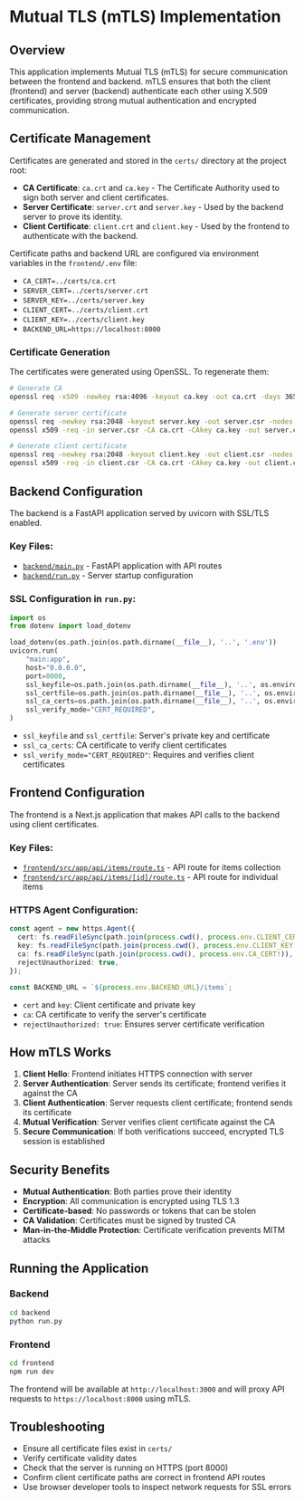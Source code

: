 # Mutual TLS (mTLS) Implementation

## Overview

This application implements Mutual TLS (mTLS) for secure communication between the frontend and backend. mTLS ensures that both the client (frontend) and server (backend) authenticate each other using X.509 certificates, providing strong mutual authentication and encrypted communication.

## Certificate Management

Certificates are generated and stored in the `certs/` directory at the project root:

- **CA Certificate**: `ca.crt` and `ca.key` - The Certificate Authority used to sign both server and client certificates.
- **Server Certificate**: `server.crt` and `server.key` - Used by the backend server to prove its identity.
- **Client Certificate**: `client.crt` and `client.key` - Used by the frontend to authenticate with the backend.

Certificate paths and backend URL are configured via environment variables in the `frontend/.env` file:
- `CA_CERT=../certs/ca.crt`
- `SERVER_CERT=../certs/server.crt`
- `SERVER_KEY=../certs/server.key`
- `CLIENT_CERT=../certs/client.crt`
- `CLIENT_KEY=../certs/client.key`
- `BACKEND_URL=https://localhost:8000`

### Certificate Generation

The certificates were generated using OpenSSL. To regenerate them:

```bash
# Generate CA
openssl req -x509 -newkey rsa:4096 -keyout ca.key -out ca.crt -days 365 -nodes -subj "/CN=MyCA"

# Generate server certificate
openssl req -newkey rsa:2048 -keyout server.key -out server.csr -nodes -subj "/CN=localhost"
openssl x509 -req -in server.csr -CA ca.crt -CAkey ca.key -out server.crt -days 365 -CAcreateserial

# Generate client certificate
openssl req -newkey rsa:2048 -keyout client.key -out client.csr -nodes -subj "/CN=client"
openssl x509 -req -in client.csr -CA ca.crt -CAkey ca.key -out client.crt -days 365
```

## Backend Configuration

The backend is a FastAPI application served by uvicorn with SSL/TLS enabled.

### Key Files:
- [`backend/main.py`](backend/main.py) - FastAPI application with API routes
- [`backend/run.py`](backend/run.py) - Server startup configuration

### SSL Configuration in `run.py`:
```python
import os
from dotenv import load_dotenv

load_dotenv(os.path.join(os.path.dirname(__file__), '..', '.env'))
uvicorn.run(
    "main:app",
    host="0.0.0.0",
    port=8000,
    ssl_keyfile=os.path.join(os.path.dirname(__file__), '..', os.environ['SERVER_KEY']),
    ssl_certfile=os.path.join(os.path.dirname(__file__), '..', os.environ['SERVER_CERT']),
    ssl_ca_certs=os.path.join(os.path.dirname(__file__), '..', os.environ['CA_CERT']),
    ssl_verify_mode="CERT_REQUIRED",
)
```

- `ssl_keyfile` and `ssl_certfile`: Server's private key and certificate
- `ssl_ca_certs`: CA certificate to verify client certificates
- `ssl_verify_mode="CERT_REQUIRED"`: Requires and verifies client certificates

## Frontend Configuration

The frontend is a Next.js application that makes API calls to the backend using client certificates.

### Key Files:
- [`frontend/src/app/api/items/route.ts`](frontend/src/app/api/items/route.ts) - API route for items collection
- [`frontend/src/app/api/items/[id]/route.ts`](frontend/src/app/api/items/[id]/route.ts) - API route for individual items

### HTTPS Agent Configuration:
```typescript
const agent = new https.Agent({
  cert: fs.readFileSync(path.join(process.cwd(), process.env.CLIENT_CERT!)),
  key: fs.readFileSync(path.join(process.cwd(), process.env.CLIENT_KEY!)),
  ca: fs.readFileSync(path.join(process.cwd(), process.env.CA_CERT!)),
  rejectUnauthorized: true,
});

const BACKEND_URL = `${process.env.BACKEND_URL}/items`;
```

- `cert` and `key`: Client certificate and private key
- `ca`: CA certificate to verify the server's certificate
- `rejectUnauthorized: true`: Ensures server certificate verification

## How mTLS Works

1. **Client Hello**: Frontend initiates HTTPS connection with server
2. **Server Authentication**: Server sends its certificate; frontend verifies it against the CA
3. **Client Authentication**: Server requests client certificate; frontend sends its certificate
4. **Mutual Verification**: Server verifies client certificate against the CA
5. **Secure Communication**: If both verifications succeed, encrypted TLS session is established

## Security Benefits

- **Mutual Authentication**: Both parties prove their identity
- **Encryption**: All communication is encrypted using TLS 1.3
- **Certificate-based**: No passwords or tokens that can be stolen
- **CA Validation**: Certificates must be signed by trusted CA
- **Man-in-the-Middle Protection**: Certificate verification prevents MITM attacks

## Running the Application

### Backend
```bash
cd backend
python run.py
```

### Frontend
```bash
cd frontend
npm run dev
```

The frontend will be available at `http://localhost:3000` and will proxy API requests to `https://localhost:8000` using mTLS.

## Troubleshooting

- Ensure all certificate files exist in `certs/`
- Verify certificate validity dates
- Check that the server is running on HTTPS (port 8000)
- Confirm client certificate paths are correct in frontend API routes
- Use browser developer tools to inspect network requests for SSL errors